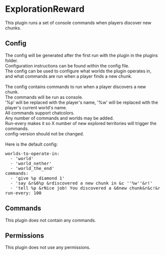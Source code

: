# ExplorationReward
This plugin runs a set of console commands when players discover new chunks.

## Config
The config will be generated after the first run with the plugin in the plugins folder.
<br>Configuration instructions can be found within the config file.
<br>The config can be used to configure what worlds the plugin operates in, and what commands are run when a player finds a new chunk.
<br>
<br>
The config contains commands to run when a player discovers a new chunk.
<br>The commands will be run as console.
<br>'%p' will be replaced with the player's name, '%w' will be replaced with the player's current world's name.
<br>All commands support chatcolors.
<br>Any number of commands and worlds may be added.
<br>Run-every makes it so X number of new explored territories will trigger the commands.
<br>config-version should not be changed.
<br><br>Here is the default config:
<pre>worlds-to-operate-in:
  - 'world'
  - 'world_nether'
  - 'world_the_end'
commands:
  - 'give %p diamond 1'
  - 'say &r&6%p &rdiscovered a new chunk in &c ''%w''&r!'
  - 'tell %p &rNice job! You discovered a &6new chunk&r&c!&r Take your reward.'
run-every: 100</pre>

## Commands
This plugin does not contain any commands.

## Permissions
This plugin does not use any permissions.
